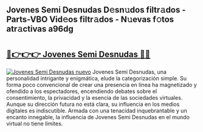 ## Jovenes Semi Desnudas D𝚎sn𝚞dos filtr𝚊dos - Parts-VBO Vid𝚎os filtr𝚊dos - N𝚞evas f𝚘tos atr𝚊ctivas a96dg

# <h2><a href="http://mb4u67.tromn.icu/?c=Jovenes+Semi+Desnudas">🔗👉👉👉 Jovenes Semi Desnudas 🔗🔗</a></h2>

[![Jovenes Semi Desnudas nuevo](https://i.imgur.com/pEAQMta.gif)](http://mb4u67.tromn.icu/?c=Jovenes+Semi+Desnudas)
Jovenes Semi Desnudas, una personalidad intrigante y enigmática, elude la categorización simple. Su forma poco convencional de crear una presencia en línea ha magnetizado y ofendido a los espectadores, encendiendo debates sobre el consentimiento, la privacidad y la esencia de las sociedades virtuales. Aunque su dirección futura no está clara, su influencia en los medios digitales es indiscutible. Armada con una tenacidad inquebrantable y un encanto innegable, la influencia de Jovenes Semi Desnudas en el mundo virtual no tiene límites.
